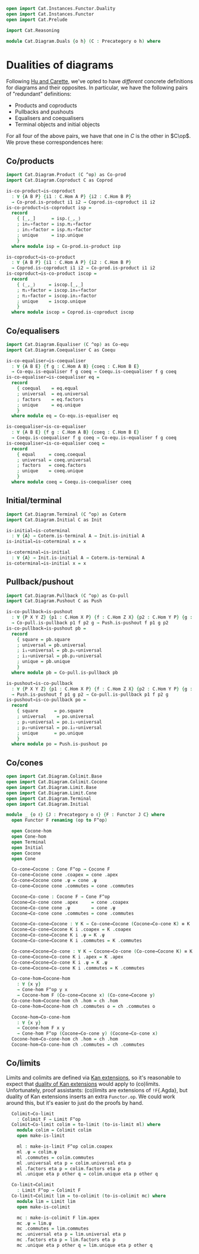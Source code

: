 ```agda
open import Cat.Instances.Functor.Duality
open import Cat.Instances.Functor
open import Cat.Prelude

import Cat.Reasoning

module Cat.Diagram.Duals {o h} (C : Precategory o h) where
```

<!--
```agda
import Cat.Reasoning C as C
```
-->

# Dualities of diagrams

Following [Hu and Carette][agda-categories], we've opted to have
_different_ concrete definitions for diagrams and their opposites. In
particular, we have the following pairs of "redundant" definitions:

[agda-categories]: https://arxiv.org/abs/2005.07059

- Products and coproducts
- Pullbacks and pushouts
- Equalisers and coequalisers
- Terminal objects and initial objects

For all four of the above pairs, we have that one in $C$ is the other in
$C\op$. We prove these correspondences here:

## Co/products

```agda
import Cat.Diagram.Product (C ^op) as Co-prod
import Cat.Diagram.Coproduct C as Coprod

is-co-product→is-coproduct
  : ∀ {A B P} {i1 : C.Hom A P} {i2 : C.Hom B P}
  → Co-prod.is-product i1 i2 → Coprod.is-coproduct i1 i2
is-co-product→is-coproduct isp =
  record
    { [_,_]      = isp.⟨_,_⟩
    ; in₀∘factor = isp.π₁∘factor
    ; in₁∘factor = isp.π₂∘factor
    ; unique     = isp.unique
    }
  where module isp = Co-prod.is-product isp

is-coproduct→is-co-product
  : ∀ {A B P} {i1 : C.Hom A P} {i2 : C.Hom B P}
  → Coprod.is-coproduct i1 i2 → Co-prod.is-product i1 i2
is-coproduct→is-co-product iscop =
  record
    { ⟨_,_⟩     = iscop.[_,_]
    ; π₁∘factor = iscop.in₀∘factor
    ; π₂∘factor = iscop.in₁∘factor
    ; unique    = iscop.unique
    }
  where module iscop = Coprod.is-coproduct iscop
```

## Co/equalisers

```agda
import Cat.Diagram.Equaliser (C ^op) as Co-equ
import Cat.Diagram.Coequaliser C as Coequ

is-co-equaliser→is-coequaliser
  : ∀ {A B E} {f g : C.Hom A B} {coeq : C.Hom B E}
  → Co-equ.is-equaliser f g coeq → Coequ.is-coequaliser f g coeq
is-co-equaliser→is-coequaliser eq =
  record
    { coequal    = eq.equal
    ; universal  = eq.universal
    ; factors    = eq.factors
    ; unique     = eq.unique
    }
  where module eq = Co-equ.is-equaliser eq

is-coequaliser→is-co-equaliser
  : ∀ {A B E} {f g : C.Hom A B} {coeq : C.Hom B E}
  → Coequ.is-coequaliser f g coeq → Co-equ.is-equaliser f g coeq
is-coequaliser→is-co-equaliser coeq =
  record
    { equal     = coeq.coequal
    ; universal = coeq.universal
    ; factors   = coeq.factors
    ; unique    = coeq.unique
    }
  where module coeq = Coequ.is-coequaliser coeq
```

## Initial/terminal

```agda
import Cat.Diagram.Terminal (C ^op) as Coterm
import Cat.Diagram.Initial C as Init

is-initial→is-coterminal
  : ∀ {A} → Coterm.is-terminal A → Init.is-initial A
is-initial→is-coterminal x = x

is-coterminal→is-initial
  : ∀ {A} → Init.is-initial A → Coterm.is-terminal A
is-coterminal→is-initial x = x
```

## Pullback/pushout

```agda
import Cat.Diagram.Pullback (C ^op) as Co-pull
import Cat.Diagram.Pushout C as Push

is-co-pullback→is-pushout
  : ∀ {P X Y Z} {p1 : C.Hom X P} {f : C.Hom Z X} {p2 : C.Hom Y P} {g : C.Hom Z Y}
  → Co-pull.is-pullback p1 f p2 g → Push.is-pushout f p1 g p2
is-co-pullback→is-pushout pb =
  record
    { square = pb.square
    ; universal = pb.universal
    ; i₁∘universal = pb.p₁∘universal
    ; i₂∘universal = pb.p₂∘universal
    ; unique = pb.unique
    }
  where module pb = Co-pull.is-pullback pb

is-pushout→is-co-pullback
  : ∀ {P X Y Z} {p1 : C.Hom X P} {f : C.Hom Z X} {p2 : C.Hom Y P} {g : C.Hom Z Y}
  → Push.is-pushout f p1 g p2 → Co-pull.is-pullback p1 f p2 g
is-pushout→is-co-pullback po =
  record
    { square      = po.square
    ; universal    = po.universal
    ; p₁∘universal = po.i₁∘universal
    ; p₂∘universal = po.i₂∘universal
    ; unique      = po.unique
    }
  where module po = Push.is-pushout po
```

## Co/cones

```agda
open import Cat.Diagram.Colimit.Base
open import Cat.Diagram.Colimit.Cocone
open import Cat.Diagram.Limit.Base
open import Cat.Diagram.Limit.Cone
open import Cat.Diagram.Terminal
open import Cat.Diagram.Initial

module _ {o ℓ} {J : Precategory o ℓ} {F : Functor J C} where
  open Functor F renaming (op to F^op)

  open Cocone-hom
  open Cone-hom
  open Terminal
  open Initial
  open Cocone
  open Cone

  Co-cone→Cocone : Cone F^op → Cocone F
  Co-cone→Cocone cone .coapex = cone .apex
  Co-cone→Cocone cone .ψ = cone .ψ
  Co-cone→Cocone cone .commutes = cone .commutes

  Cocone→Co-cone : Cocone F → Cone F^op
  Cocone→Co-cone cone .apex     = cone .coapex
  Cocone→Co-cone cone .ψ        = cone .ψ
  Cocone→Co-cone cone .commutes = cone .commutes

  Cocone→Co-cone→Cocone : ∀ K → Co-cone→Cocone (Cocone→Co-cone K) ≡ K
  Cocone→Co-cone→Cocone K i .coapex = K .coapex
  Cocone→Co-cone→Cocone K i .ψ = K .ψ
  Cocone→Co-cone→Cocone K i .commutes = K .commutes

  Co-cone→Cocone→Co-cone : ∀ K → Cocone→Co-cone (Co-cone→Cocone K) ≡ K
  Co-cone→Cocone→Co-cone K i .apex = K .apex
  Co-cone→Cocone→Co-cone K i .ψ = K .ψ
  Co-cone→Cocone→Co-cone K i .commutes = K .commutes

  Co-cone-hom→Cocone-hom
    : ∀ {x y}
    → Cone-hom F^op y x
    → Cocone-hom F (Co-cone→Cocone x) (Co-cone→Cocone y)
  Co-cone-hom→Cocone-hom ch .hom = ch .hom
  Co-cone-hom→Cocone-hom ch .commutes o = ch .commutes o

  Cocone-hom→Co-cone-hom
    : ∀ {x y}
    → Cocone-hom F x y
    → Cone-hom F^op (Cocone→Co-cone y) (Cocone→Co-cone x)
  Cocone-hom→Co-cone-hom ch .hom = ch .hom
  Cocone-hom→Co-cone-hom ch .commutes = ch .commutes
```

## Co/limits

Limits and colimits are defined via [Kan extensions], so it's reasonable
to expect that [duality of Kan extensions] would apply to (co)limits.
Unfortunately, proof assistants: (co)limits are extensions of
`!F`{.Agda}, but duality of Kan extensions inserts an extra `Functor.op`.
We could work around this, but it's easier to just do the proofs by hand.

[Kan extensions]: Cat.Functor.Kan.Base.html
[duality of Kan extensions]: Cat.Functor.Kan.Duality.html

```agda
  Colimit→Co-limit
    : Colimit F → Limit F^op
  Colimit→Co-limit colim = to-limit (to-is-limit ml) where
    module colim = Colimit colim
    open make-is-limit

    ml : make-is-limit F^op colim.coapex
    ml .ψ = colim.ψ
    ml .commutes = colim.commutes
    ml .universal eta p = colim.universal eta p
    ml .factors eta p = colim.factors eta p
    ml .unique eta p other q = colim.unique eta p other q

  Co-limit→Colimit
    : Limit F^op → Colimit F
  Co-limit→Colimit lim = to-colimit (to-is-colimit mc) where
    module lim = Limit lim
    open make-is-colimit

    mc : make-is-colimit F lim.apex
    mc .ψ = lim.ψ
    mc .commutes = lim.commutes
    mc .universal eta p = lim.universal eta p
    mc .factors eta p = lim.factors eta p
    mc .unique eta p other q = lim.unique eta p other q
```
